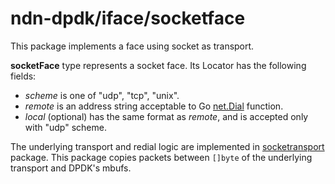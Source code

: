 # ndn-dpdk/iface/socketface

This package implements a face using socket as transport.

**socketFace** type represents a socket face.
Its Locator has the following fields:

* *scheme* is one of "udp", "tcp", "unix".
* *remote* is an address string acceptable to Go [net.Dial](https://pkg.go.dev/net#Dial) function.
* *local* (optional) has the same format as *remote*, and is accepted only with "udp" scheme.

The underlying transport and redial logic are implemented in [socketransport](../../ndn/sockettransport) package.
This package copies packets between `[]byte` of the underlying transport and DPDK's mbufs.
